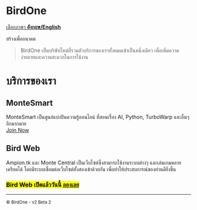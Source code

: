# BirdOne

[เลือกภาษา **อังกฤษ/English**](/)

สร้างเพื่ออนาคต

>BirdOne เป็นบริษัทใหม่ที่รวมตัวบริการของเราทั้งหมดเข้าเป็นหนึ่งเดียว เพื่อเพิ่มความง่ายดายและความสะดวกในการใช้งาน

# บริการของเรา

## MonteSmart
MonteSmart เป็นศูนย์แบ่งปันความรู้ออนไลน์ ที่สอนเรื่อง AI, Python, TurboWarp และอื่นๆอีกมากมาย<br>
[Join Now](https://line.me/ti/g2/ZEVrNcb76N2PQJKK2RGqskWAxkyWWKLwWsWR1w)

## Bird Web
Ampion.tk และ Monte Central เป็นเว็บไซต์ซึ่งสามารถใช้งานระบบต่างๆ และเล่นเกมคลายเครียดได้ โดยมีระบบเชื่อมต่อเว็บไซต์ทั้งสองเข้าด้วยกัน เพื่อทำให้ประสบการณ์ของท่านดียิ่งขึ้น<br>
<h3><mark>Bird Web เปิดแล้ววันนี้ <a href="./birdweb/">ลองเลย</a></mark></h3>

<hr>
<sub>&copy; BirdOne - v2 Beta 2</sub>
